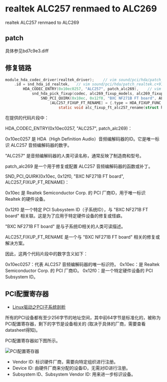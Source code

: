 # realtek ALC257 renmaed to ALC269

realtek ALC257 renmaed to ALC269

## patch

具体参见bd7c9e3.diff

## 修复链路

```c
module_hda_codec_driver(realtek_driver);    // vim sound/pci/hda/patch_realtek.c+9161
    .id = snd_hda_id_realtek,   // vim sound/pci/hda/patch_realtek.c+9158
        HDA_CODEC_ENTRY(0x10ec0257, "ALC257", patch_alc269),    // vim sound/pci/hda/patch_realtek.c+9074
            snd_hda_pick_fixup(codec, alc269_fixup_models, alc269_fixup_tbl, alc269_fixups);    // vim sound/pci/hda/patch_realtek.c+8013
                SND_PCI_QUIRK(0x10ec, 0x12f0, "BXC NF271B FT board", ALC257_FIXUP_FT_RENAME),   // vim sound/pci/hda/patch_realtek.c+7151
                    [ALC257_FIXUP_FT_RENAME] = {.type = HDA_FIXUP_FUNC,.v.func = alc_fixup_ft_alc257_rename,},   // vim sound/pci/hda/patch_realtek.c +6960
                        static void alc_fixup_ft_alc257_rename(struct hda_codec *codec, const struct hda_fixup *fix, int action)    // vim sound/pci/hda/patch_realtek.c +5721
```

在提供的代码片段中：

HDA_CODEC_ENTRY(0x10ec0257, "ALC257", patch_alc269)：

0x10ec0257 是 HDA（High Definition Audio）音频编解码器的ID。它是唯一标识 ALC257 音频编解码器的数字。

"ALC257" 是音频编解码器的人类可读名称，通常反映了制造商和型号。

patch_alc269 是一个用于修复或配置 ALC257 音频编解码器的函数或补丁。

SND_PCI_QUIRK(0x10ec, 0x12f0, "BXC NF271B FT board", ALC257_FIXUP_FT_RENAME)：

0x10ec 是 Realtek Semiconductor Corp. 的 PCI 厂商ID，用于唯一标识 Realtek 的硬件设备。

0x12f0 是一个特定 PCI Subsystem ID（子系统ID），与 "BXC NF271B FT board" 相关联。这是为了应用于特定硬件设备的修复或怪癖。

"BXC NF271B FT board" 是与子系统ID相关的人类可读描述。

ALC257_FIXUP_FT_RENAME 是一个与 "BXC NF271B FT board" 相关的修复或解决方案。

因此，这两个代码片段中的数字含义如下：

0x10ec0257：代表 ALC257 音频编解码器的唯一标识符。
0x10ec：是 Realtek Semiconductor Corp. 的 PCI 厂商ID。
0x12f0：是一个特定硬件设备的 PCI Subsystem ID。

## PCI配置寄存器

- [Linux驱动之PCI子系统剖析](https://cloud.tencent.com/developer/article/2164590)

所有的PCI设备都有至少256字节的地址空间，其中前64字节是标准化的，被称为PCI配置寄存器，剩下的字节是设备相关的 (取决于具体的厂商，需要查看datasheet得知)。

PCI配置寄存器如下图所示。

![PCI配置寄存器](https://cdn.jsdelivr.net/gh/realwujing/picture-bed/9178ba2599d6c4bb6c1f0f9a232cf3f3.png)

- Vendor ID: 标识硬件厂商，需要向特定组织进行注册。
- Device ID: 由硬件厂商来分配的设备ID，无需对ID进行注册。
- Subsystem ID、Subsystem Vendor ID: 用来进一步标识设备。
